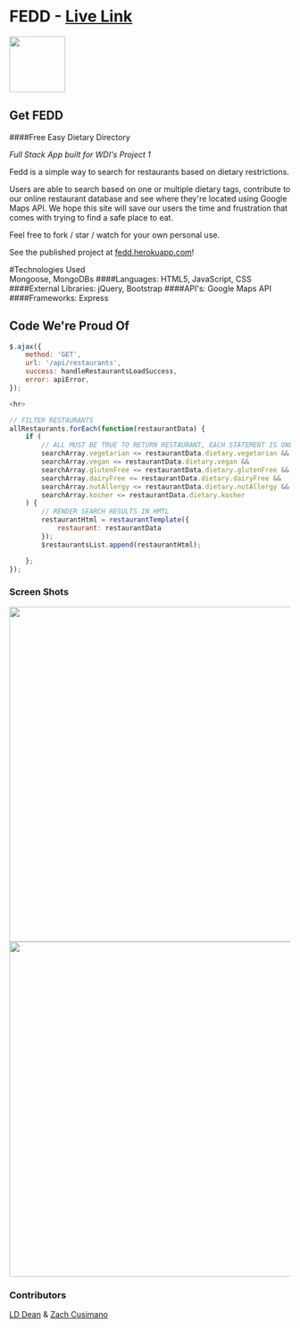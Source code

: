 # FEDD - [Live Link](https://google.com)

<img src="https://cloud.githubusercontent.com/assets/7833470/10423298/ea833a68-7079-11e5-84f8-0a925ab96893.png" width="100">

## Get FEDD

####Free Easy Dietary Directory

<i> Full Stack App built for WDI's Project 1 </i>

Fedd is a simple way to search for restaurants based on dietary restrictions.

Users are able to search based on one or multiple dietary tags, contribute to our online restaurant database and see where they're located using Google Maps API. We hope this site will save our users the time and frustration that comes with trying to find a safe place to eat.

Feel free to fork / star / watch for your own personal use.

See the published project at [fedd.herokuapp.com](http://google.com/)!

#Technologies Used   
Mongoose, MongoDBs
####Languages:
HTML5, JavaScript, CSS
####External Libraries:
jQuery, Bootstrap
####API's:
Google Maps API
####Frameworks:
Express



## Code We're Proud Of
```javascript
$.ajax({
    method: 'GET',
    url: '/api/restaurants',
    success: handleRestaurantsLoadSuccess,
    error: apiError,
});

<hr>

// FILTER RESTAURANTS
allRestaurants.forEach(function(restaurantData) {
    if (
        // ALL MUST BE TRUE TO RETURN RESTAURANT, EACH STATEMENT IS ONLY FALSE IF SEARCH ARRAY VALUE IS "1" AND RESTAURANT DIETARY VALUE IS "0"
        searchArray.vegetarian <= restaurantData.dietary.vegetarian &&
        searchArray.vegan <= restaurantData.dietary.vegan &&
        searchArray.glutenFree <= restaurantData.dietary.glutenFree &&
        searchArray.dairyFree <= restaurantData.dietary.dairyFree &&
        searchArray.nutAllergy <= restaurantData.dietary.nutAllergy &&
        searchArray.kosher <= restaurantData.dietary.kosher
    ) {
        // RENDER SEARCH RESULTS IN HMTL
        restaurantHtml = restaurantTemplate({
            restaurant: restaurantData
        });
        $restaurantsList.append(restaurantHtml);

    };
});
```

### Screen Shots
<img src="http://i.imgur.com/KgRiwtT.png" width="600">
<img src="http://i.imgur.com/FfCdEoa.png" width="600">

### Contributors
[LD Dean](https://github.com/Vedelopment) & [Zach Cusimano](https://github.com/c00z)
